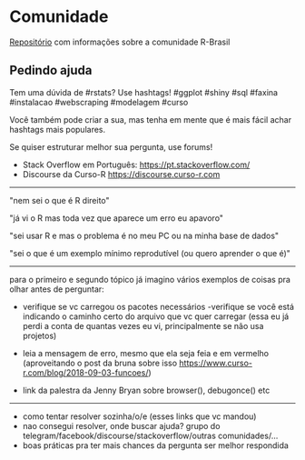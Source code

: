 # Comunidade

[Repositório](./profissionais-r-brasil.md) com informações sobre a comunidade R-Brasil

## Pedindo ajuda

Tem uma dúvida de #rstats? Use hashtags! #ggplot #shiny #sql #faxina #instalacao #webscraping #modelagem #curso

Você também pode criar a sua, mas tenha em mente que é mais fácil achar hashtags mais populares.

Se quiser estruturar melhor sua pergunta, use forums!

- Stack Overflow em Português: https://pt.stackoverflow.com/
- Discourse da Curso-R https://discourse.curso-r.com

----

"nem sei o que é R direito"

"já vi o R mas toda vez que aparece um erro eu apavoro"

"sei usar R e mas o problema é no meu PC ou na minha base de dados"

"sei o que é um exemplo mínimo reprodutível (ou quero aprender o que é)"

----

para o primeiro e segundo  tópico já imagino vários exemplos de coisas pra olhar antes de perguntar:
- verifique se vc carregou os pacotes necessários
-verifique se você está indicando o caminho certo do arquivo que vc quer carregar (essa eu já perdi a conta de quantas vezes eu vi, principalmente se  não usa projetos)

- leia a mensagem de erro, mesmo que ela seja feia e em vermelho (aproveitando o post da bruna sobre isso https://www.curso-r.com/blog/2018-09-03-funcoes/)
- link da palestra da Jenny Bryan sobre browser(), debugonce() etc

----

- como tentar resolver sozinha/o/e (esses links que vc mandou)
- nao consegui resolver, onde buscar ajuda? grupo do telegram/facebook/discourse/stackoverflow/outras comunidades/...
- boas práticas pra ter mais chances da pergunta ser melhor respondida